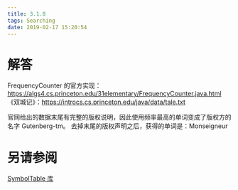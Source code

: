```yaml
---
title: 3.1.8
tags: Searching
date: 2019-02-17 15:20:54
---
```


# 解答

FrequencyCounter 的官方实现：<https://algs4.cs.princeton.edu/31elementary/FrequencyCounter.java.html>
《双城记》：<https://introcs.cs.princeton.edu/java/data/tale.txt>

官网给出的数据末尾有完整的版权说明，因此使用频率最高的单词变成了版权方的名字 Gutenberg-tm。
去掉末尾的版权声明之后，获得的单词是：Monseigneur

# 另请参阅

[SymbolTable 库](https://alg4.ikesnowy.com/docs/api/SymbolTable.html)
